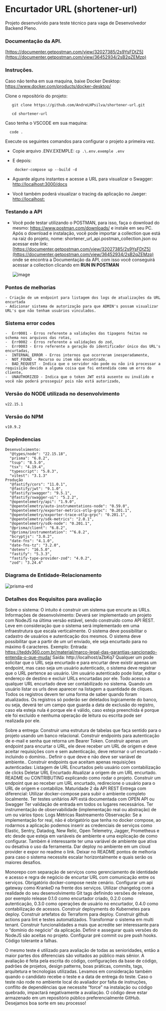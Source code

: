 # Encurtador URL (shortener-url)

Projeto desenvolvido para teste técnico para vaga de Desenvolvedor Backend Pleno.

### Documentação da API.
   [https://documenter.getpostman.com/view/32027385/2s9YsFDtZ5](https://documenter.getpostman.com/view/36452934/2sB2qZEMzp) 

### Instruções.

Caso não tenha em sua maquina, baixe Docker Desktop:
   https://www.docker.com/products/docker-desktop/

Clone o repositório do projeto:
  ``` 
     git clone https://github.com/AndreLHPsilva/shortener-url.git
  ```
  ``` 
     cd shortener-url
  ```
Caso tenha o VSCODE em sua maquina:
   ``` 
     code .
   ```
Execute os seguintes comandos para configurar o projeto a primeira vez.
- Copie arquivo .ENV.EXEMPLE:
      ```
      cp .\.env.exemple .env
      ```
- E depois:
    ```
     docker-compose up --build -d
    ```
- Aguarde alguns instantes e acesse a URL para visualizar o Swagger:
    [http://localhost:3000/docs](http://localhost:3000/docs)
  
- Você também poderá visualizar o tracing da aplicação no Jaeger:
    [http://localhost:](http://localhost:16686)

### Testando a API
   - Você pode testar utilizando o POSTMAN, para isso, faça o download do mesmo: https://www.postman.com/downloads/ e instale em seu PC. Após o download e instalação, você pode importar a collection que está na raiz do projeto, nome: shortener_url_api.postman_collection.json ou acessar este link: [https://documenter.getpostman.com/view/32027385/2s9YsFDtZ5](https://documenter.getpostman.com/view/36452934/2sB2qZEMzp) onde se encontra a Documentação da API, com isso você conseguirá acessar a collection clicando em **RUN IN POSTMAN**

     ![image](https://github.com/user-attachments/assets/ae21ede5-eed9-423e-9a25-4051e2b0786d)

### Pontos de melhorias
    - Criação de um endpoint para listagem dos logs de atualizações da URL encurtada
    - Adicionar sistema de autorização para que ADMIN's possam visualizar URL's que não tenham usuários vinculados.

### Sistema error codes
    -  Err0001 - Erros referente a validações das tipagens feitas no schema nos arquivos das rotas,
    -  Err0002 - Erros referente a validações do zod,
    -  Err0003 - Erro referente a geração do identificador único das URL's encurtadas,
    -  INTERNAL_ERROR - Erros internos que ocorreram inesperadamente,
    -  NOT_FOUND - Recurso ou item não encontrado,
    -  BAD_REQUEST - Indica que o servidor não pode ou não irá processar a requisição devido a alguma coisa que foi entendida como um erro do cliente,
    -  UNAUTHORIZED - Indica que o token JWT está ausente ou inválido e você não poderá prosseguir pois não está autorizado,
     
### Versão do NODE utilizada no desenvolvimento   
    v22.15.1
### Versão do NPM   
    v10.9.2
    
### Depêndencias
    Desenvolvimento: 
      "@types/node": "22.15.18",
      "prisma": "6.8.2",
      "tsup": "8.5.0",
      "tsx": "4.19.4",
      "typescript": "5.8.3",
      "vitest": "3.1.3"
    Produção
      "@fastify/cors": "11.0.1",
      "@fastify/jwt": "9.1.0",
      "@fastify/swagger": "9.5.1",
      "@fastify/swagger-ui": "5.2.2",
      "@opentelemetry/api": "1.9.0",
      "@opentelemetry/auto-instrumentations-node": "0.59.0",
      "@opentelemetry/exporter-metrics-otlp-grpc": "0.201.1",
      "@opentelemetry/exporter-trace-otlp-grpc": "0.201.1",
      "@opentelemetry/sdk-metrics": "2.0.1",
      "@opentelemetry/sdk-node": "0.201.1",
      "@prisma/client": "6.8.2",
      "@prisma/instrumentation": "^6.8.2",
      "bcryptjs": "3.0.2",
      "date-fns": "4.1.0",
      "date-fns-tz": "3.2.0",
      "dotenv": "16.5.0",
      "fastify": "5.3.3",
      "fastify-type-provider-zod": "4.0.2",
      "zod": "3.24.4"
     
### Diagrama de Entidade-Relacionamento
![prisma-erd](https://github.com/user-attachments/assets/3de4c4f5-3697-4da7-b44c-5f0064819368)

### Detalhes dos Requisitos para avaliação
Sobre o sistema:
O intuito é construir um sistema que encurte as URLs.
Informações de desenvolvimento:
Deverá ser implementado um projeto com NodeJS na última versão estável, sendo construído como API REST. Leve em consideração que o sistema será implementado em uma infraestrutura que escala verticalmente.
O sistema deve possibilitar o cadastro de usuários e autenticação dos mesmos.
O sistema deve possibilitar que a partir de um url enviado, ele seja encurtado para no máximo 6 caracteres. Exemplo:
Entrada: https://teddy360.com.br/material/marco-legal-das-garantias-sancionado-entenda-o-que-muda/
Saída: http://localhost/aZbKq7
Qualquer um pode solicitar que o URL seja encurtado e para encurtar deve existir apenas um endpoint, mas caso seja um usuário autenticado, o sistema deve registrar que o URL pertence ao usuário. 
Um usuário autenticado pode listar, editar o endereço de destino e excluir URLs encurtadas por ele.
Todo acesso a qualquer URL encurtado deve ser contabilizado no sistema.
Quando um usuário listar os urls deve aparecer na listagem a quantidade de cliques.
Todos os registros devem ter uma forma de saber quando foram atualizados.
Os registros só poderão ser deletados logicamente do banco, ou seja, deverá ter um campo que guarda a data de exclusão do registro, caso ela esteja nula é porque ele é válido, caso esteja preenchida é porque ele foi excluído e nenhuma operação de leitura ou escrita pode ser realizada por ele.

Sobre a entrega:
Construir uma estrutura de tabelas que faça sentido para o projeto usando um banco relacional.
Construir endpoints para autenticação de e-mail e senha que retorna um Bearer Token.
Construir apenas um endpoint para encurtar o URL, ele deve receber um URL de origem e deve aceitar requisições com e sem autenticação, deve retornar o url encurtado - incluindo o domínio..
Definir o que deve e não deve ser variável de ambiente..
Construir endpoints que aceitam apenas requisições autenticadas:
Listagem de URL Encurtados pelo usuário com contabilização de clicks
Deletar URL Encurtado
Atualizar a origem de um URL encurtado.
README ou CONTRIBUTING explicando como rodar o projeto.
Construir um endpoint que ao receber um URL encurtado, redirecione o usuário para o URL de origem e contabilize.
Maturidade 2 da API REST
Entrega com diferencial:
Utilizar docker-compose para subir o ambiente completo localmente.
Ter testes unitários
API está documentada com OPEN API ou Swagger
Ter validação de entrada em todos os lugares necessários.
Ter instrumentação de observabilidade (implementação real ou abstração) de um ou vários tipos:
Logs
Métricas
Rastreamento
Observação: Se a implementação for real, não é obrigatório que tenha no docker compose, ao rodarmos a aplicação podemos inserir as credenciais de serviços como Elastic, Sentry, Datadog, New Relic, Open Telemetry, Jagger, Prometheus e etc desde que esteja em variáveis de ambiente e uma explicação de como configurar. Também é interessante ter uma variável de ambiente que ativa ou desativa o uso da ferramenta.
Dar deploy no ambiente em um cloud provider e expor no readme o link.
Deixar no README pontos de melhoria para caso o sistema necessite escalar horizontalmente e quais serão os maiores desafios.

Monorepo com separação de serviços como gerenciamento de identidade e acesso e regra de negócio de encurtar URL com comunicação entre os serviços. Obrigatório docker-compose neste cenário.
Configurar um api gateway como KrankeD na frente dos serviços.
Utilizar changelog com a realidade do seu desenvolvimento
Git tags definindo versões de release, por exemplo release 0.1.0 como encurtador criado, 0.2.0 como autenticação, 0.3.0 como operações de usuário no encurtador, 0.4.0 como contabilização de acessos.
Construir deployments do Kubernetes para deploy.
Construir artefatos do Terraform para deploy.
Construir github actions para lint e testes automatizados.
Transformar o sistema em multi tenant.
Construir funcionalidades a mais que acredite ser interessante para o “domínio do negócio” da aplicação.
Definir e assegurar quais versões do NodeJS são aceitas no projeto.
Configurar pré commit ou pre push hooks.
Código tolerante a falhas.

O mesmo teste é utilizado para avaliação de todas as senioridades, então a maior partes dos diferenciais são voltados ao público mais sênior.
A avaliação é feita pela escrita do código, configurações da base de código, padrões de projetos, design patterns, boas práticas, commits, tags, arquitetura e tecnologias utilizadas. Levamos em consideração também quando o candidato recebe o teste e a data de entrega do teste. 
Caso o teste não rode no ambiente local do avaliador por falta de instruções, conflito de dependências que necessite “force” na instalação ou código quebrado, impactará negativamente a avaliação.
O código deve estar armazenado em um repositório público preferencialmente GitHub.
Desejamos boa sorte em seu processo!



